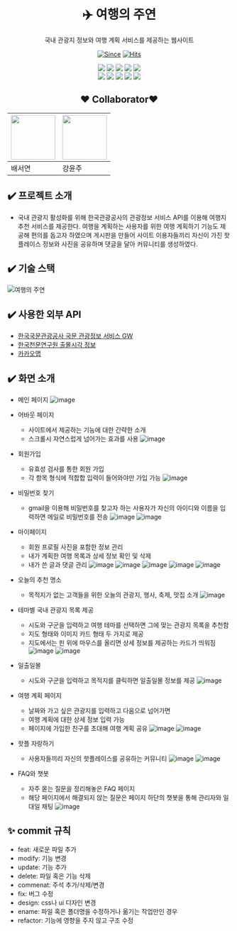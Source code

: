 <div align="center">
   
# :airplane: 여행의 주연
국내 관광지 정보와 여행 계획 서비스를 제공하는 웹사이트
   
[![Since](https://img.shields.io/badge/since-2022.11.18-333333.svg?style=flat-square)](https://github.com/SeoYeonBae/my-trip-filmo)
[![Hits](https://hits.seeyoufarm.com/api/count/incr/badge.svg?url=https%3A%2F%2Fgithub.com%2FSeoYeonBae%2Fmy-trip-filmo&count_bg=%23FFD1FB&title_bg=%23555555&icon=&icon_color=%23E7E7E7&title=hits&edge_flat=false)](https://hits.seeyoufarm.com)

<img src="https://img.shields.io/badge/Vue.js-4FC08D?style=flat&logo=Vue.js&logoColor=white"/>
<img src="https://img.shields.io/badge/JavaScript-F7DF1E?style=flat&logoJavaScript&logoColor=white"/>
<img src="https://img.shields.io/badge/HTML5-E34F26?style=flat&logo=HTML5&logoColor=white"/>
<img src="https://img.shields.io/badge/npm-CB3837?style=flat&logo=npm&logoColor=white"/>
<img src="https://img.shields.io/badge/Node.js-339933?style=flat-square&logo=Node.js&logoColor=white"/><br/>
<img src="https://img.shields.io/badge/Spring Boot-6DB33F?style=flat&logo=Spring Boot&logoColor=white"/>
<img src="https://img.shields.io/badge/Apache Tomcat-F8DC75?style=flat&logo=Apache Tomcat&logoColor=white"/>   
<img src="https://img.shields.io/badge/MySQL-4479A1?style=flat&logo=MySQL&logoColor=white"/>  
<img src="https://img.shields.io/badge/Notion-000000?style=flat&logo=Notion&logoColor=white"/>
<img src="https://img.shields.io/badge/GitHub-181717?style=flat&logo=GitHub&logoColor=white"/> 
   
## :heart: Collaborator:heart:
   
|[<img src="https://user-images.githubusercontent.com/101535851/197534463-7804a8d6-13fc-427a-8e5f-533356329d64.png" width = 100>](https://github.com/SeoYeonBae)|[<img src="https://user-images.githubusercontent.com/101535851/197529689-8f333988-5396-4528-862f-78143f94e0de.png" width = 100>](https://github.com/YunjooK)|
|-|-|
|배서연|강윤주|
   
</div>

## :heavy_check_mark: 프로젝트 소개
- 국내 관광지 활성화를 위해 한국관광공사의 관광정보 서비스 API를 이용해 여행지 추천 서비스를 제공한다. 여행을 계획하는 사용자를 위한 여행 계획하기 기능도 제공해 편의를 돕고자 하였으며 게시판을 만들어 사이트 이용자들끼리 자신이 가진 핫플레이스 정보와 사진을 공유하며 댓글을 달아 커뮤니티를 생성하였다.

## :heavy_check_mark: 기술 스택
![여행의 주연](https://user-images.githubusercontent.com/101535851/207857964-b2fe214f-d52b-4cfb-bdf2-478c0dc2dafc.png)

## :heavy_check_mark: 사용한 외부 API
- [한국국문관광공사 국문 관광정보 서비스 GW](https://www.data.go.kr/tcs/dss/selectApiDataDetailView.do?publicDataPk=15101578)
- [한국천문연구원 출몰시각 정보](https://www.data.go.kr/iim/api/selectAPIAcountView.do)
- [카카오맵](https://apis.map.kakao.com/web/)

## :heavy_check_mark: 화면 소개

- 메인 페이지
![image](https://user-images.githubusercontent.com/101535851/204279092-624959f5-88bc-4366-aa6e-69a19ce69cf0.png)

- 어바웃 페이지
   - 사이트에서 제공하는 기능에 대한 간략한 소개
   - 스크롤시 자연스럽게 넘어가는 효과를 사용
![image](https://user-images.githubusercontent.com/101535851/204279170-adb5b34c-dfcb-408f-a678-3318685a6e9e.png)

- 회원가입
   - 유효성 검사를 통한 회원 가입
   - 각 항목 형식에 적합합 입력이 들어와야만 가입 가능
![image](https://user-images.githubusercontent.com/101535851/204291067-14cd9b4c-44da-4ab6-bbc6-46db57ea6403.png)

- 비밀번호 찾기
   - gmail을 이용해 비밀번호를 찾고자 하는 사용자가 자신의 아이디와 이름을 입력하면 메일로 비밀번호를 전송
![image](https://user-images.githubusercontent.com/101535851/204291655-5b6d1a64-85a2-47e6-9409-358eea488181.png)
![image](https://user-images.githubusercontent.com/101535851/204291717-c1f3e407-f9f4-418a-a5fd-6ad03c13d672.png)

- 마이페이지
   - 회원 프로필 사진을 포함한 정보 관리
   - 내가 계획한 여행 목록과 상세 정보 확인 및 삭제
   - 내가 쓴 글과 댓글 관리
![image](https://user-images.githubusercontent.com/101535851/204297430-eacae700-9128-4b04-9133-62117b57b8e7.png)
![image](https://user-images.githubusercontent.com/101535851/204298497-aeeba639-cc3b-48df-b4e9-9e1361101157.png)
![image](https://user-images.githubusercontent.com/101535851/204299975-862c4b02-4e73-431d-a6ba-db0d7cc92cea.png)
![image](https://user-images.githubusercontent.com/101535851/204299915-d1c3f2db-ea28-4e2e-ad27-b43bc68c10ee.png)
![image](https://user-images.githubusercontent.com/101535851/204300031-4e31e78b-ba41-4a45-9c6a-910f95ce8bad.png)

- 오늘의 추천 명소
   - 목적지가 없는 고객들을 위한 오늘의 관광지, 행사, 축제, 맛집 소개
![image](https://user-images.githubusercontent.com/101535851/204284086-b9b3eb56-6367-4766-a938-91d5b277fffa.png)

- 테마별 국내 관광지 목록 제공
   - 시도와 구군을 입력하고 여행 테마를 선택하면 그에 맞는 관광지 목록을 추천함
   - 지도 형태와 이미지 카드 형태 두 가지로 제공
   - 지도에서는 핀 위에 마우스를 올리면 상세 정보를 제공하는 카드가 띄워짐
![image](https://user-images.githubusercontent.com/101535851/204284439-9de88bd0-661b-441b-a076-ee0d9147111c.png)
![image](https://user-images.githubusercontent.com/101535851/204284460-5ddb5fca-bc82-4ef1-be90-5885b07a8204.png)

- 일출일몰
   - 시도와 구군을 입력하고 목적지를 클릭하면 일출일몰 정보를 제공
![image](https://user-images.githubusercontent.com/101535851/204293723-b60db30d-b212-493f-81b7-f113b132ba98.png)

- 여행 계획 페이지
   - 날짜와 가고 싶은 관광지를 입력하고 다음으로 넘어가면
   - 여행 계획에 대한 상세 정보 입력 가능
   - 페이지에 가입한 친구를 초대해 여행 계획 공유
![image](https://user-images.githubusercontent.com/101535851/204284754-ccebfaa7-8666-4ebb-a57a-4adf2420eb32.png)
![image](https://user-images.githubusercontent.com/101535851/204297265-63963d05-f670-45c4-ae93-74ccacaf0b97.png)

- 핫플 자랑하기
   - 사용자들끼리 자신의 핫플레이스를 공유하는 커뮤니티
![image](https://user-images.githubusercontent.com/101535851/204284887-6a903247-bd60-4a91-8586-c990fc165139.png)
![image](https://user-images.githubusercontent.com/101535851/204284906-ed5f8d4b-171f-4a29-a0cb-a6bf4f5dba50.png)

- FAQ와 챗봇
   - 자주 몯는 질문을 정리해놓은 FAQ 페이지
   - 해당 페이지에서 해결되지 않는 질문은 페이지 하단의 챗봇을 통해 관리자와 일대일 채팅
![image](https://user-images.githubusercontent.com/101535851/204292804-f3c79cd1-5fa2-4045-a246-393ab58fd84b.png)

## **:sparkles: commit 규칙**
- feat: 새로운 파일 추가
- modify: 기능 변경
- update: 기능 추가
- delete: 파일 혹은 기능 삭제
- commenat: 주석 추가/삭제/변경
- fix: 버그 수정
- design: css나 ui 디자인 변경
- ename: 파일 혹은 폴더명을 수정하거나 옮기는 작업만인 경우
- refactor: 기능에 영향을 주지 않고 구조 수정

